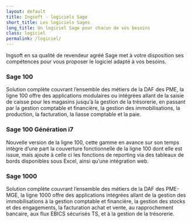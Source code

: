 ```yaml
---
layout: default
title: Ingsoft - logiciels Sage
short_title: Les logiciels Sages
long_title: Un logiciel Sage pour chacun de vos besoins
class: logiciel
permalink: /logiciel/
---
```


Ingsoft en sa qualité de revendeur agréé Sage met à votre disposition ses compétences pour vous proposer le logiciel adapté à vos besoins.

### Sage 100
Solution complète couvrant l’ensemble des métiers de la DAF des PME, la ligne 100 offre des applications modulaires ou intégrées allant de la saisie de caisse pour les magasins jusqu’à la gestion de la trésorerie, en passant par la gestion comptable et financière, la gestion des immobilisations, la production, la facturation, la liasse comptable et la paie.

### Sage 100 Génération i7
Nouvelle version de la ligne 100, cette gamme en avance sur son temps intègre d’une part la couverture fonctionnelle de la ligne 100 dont elle est issue, mais ajoute à celle ci les fonctions de reporting via des tableaux de bords disponibles sous Excel, ainsi qu’une intégration web.

### Sage 1000
Solution complète couvrant l’ensemble des métiers de la DAF des PME-MGE, la ligne 1000 offre des applications intégrées allant de la gestion des immobilisations à la gestion comptable et financière, la gestion des stocks et des engagements, la facturation achat et vente, au rapprochement bancaire, aux flux EBICS sécurisés TS, et à la gestion de la trésorerie.
